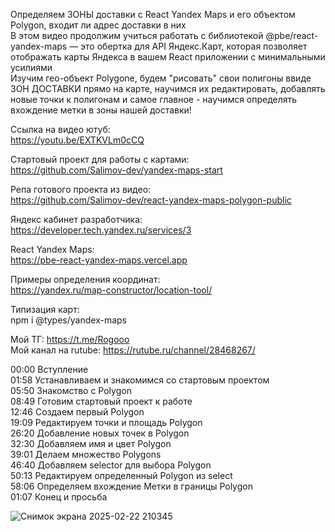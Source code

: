 Определяем ЗОНЫ доставки с React Yandex Maps и его объектом Polygon, входит ли адрес доставки в них   
В этом видео продолжим учиться работать с библиотекой @pbe/react-yandex-maps — это обертка для API Яндекс.Карт, которая позволяет отображать карты Яндекса в вашем React приложении с минимальными усилиями   
Изучим гео-объект Polygone, будем "рисовать" свои полигоны ввиде ЗОН ДОСТАВКИ прямо на карте, научимся их редактировать, добавлять новые точки к полигонам и самое главное - научимся определять вхождение метки в зоны нашей доставки!   

Ссылка на видео ютуб:   
https://youtu.be/EXTKVLm0cCQ   

Стартовый проект для работы с картами:   
https://github.com/Salimov-dev/yandex-maps-start   

Репа готового проекта из видео:   
https://github.com/Salimov-dev/react-yandex-maps-polygon-public   

Яндекс кабинет разработчика:   
https://developer.tech.yandex.ru/services/3   

React Yandex Maps:   
https://pbe-react-yandex-maps.vercel.app   

Примеры определения координат:   
https://yandex.ru/map-constructor/location-tool/   

Типизация карт:   
npm i @types/yandex-maps   

Мой ТГ: https://t.me/Rogooo   
Мой канал на rutube: https://rutube.ru/channel/28468267/   

00:00 Вступление   
01:58 Устанавливаем и знакомимся со стартовым проектом   
05:50 Знакомство с Polygon   
08:49 Готовим стартовый проект к работе   
12:46 Создаем первый Polygon   
19:09 Редактируем точки и площадь Polygon   
26:20 Добавление новых точек в Polygon   
32:30 Добавляем имя и цвет Polygon   
39:01 Делаем множество Polygons   
46:40 Добавляем selector для выбора Polygon   
50:13 Редактируем определенный Polygon из select   
58:06 Определяем вхождение Метки в границы Polygon   
01:07 Конец и просьба   

![Снимок экрана 2025-02-22 210345](https://github.com/user-attachments/assets/4ca9f8e2-095d-4d5b-a1d4-d53950a1eb68)

